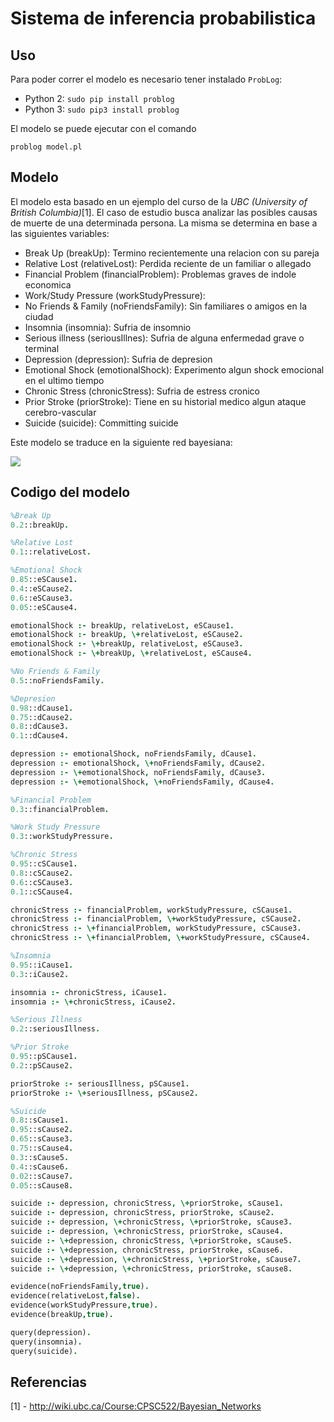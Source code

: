 # Sistema de inferencia probabilistica

## Uso
Para poder correr el modelo es necesario tener instalado `ProbLog`:

* Python 2: 
```sudo pip install problog```
* Python 3: 
```sudo pip3 install problog```

El modelo se puede ejecutar con el comando 

```problog model.pl```

## Modelo

El modelo esta basado en un ejemplo del curso de la *UBC (University of British Columbia)*[1]. El caso de estudio busca analizar las posibles causas de muerte de una determinada persona. La misma se determina en base a las siguientes variables:

* Break Up (breakUp): Termino recientemente una relacion con su pareja
* Relative Lost (relativeLost): Perdida reciente de un familiar o allegado
* Financial Problem (financialProblem): Problemas graves de indole economica
* Work/Study Pressure (workStudyPressure): 
* No Friends & Family (noFriendsFamily): Sin familiares o amigos en la ciudad
* Insomnia (insomnia): Sufria de insomnio
* Serious illness (seriousIllnes): Sufria de alguna enfermedad grave o terminal
* Depression (depression): Sufria de depresion
* Emotional Shock (emotionalShock): Experimento algun shock emocional en el ultimo tiempo
* Chronic Stress (chronicStress): Sufria de estress cronico
* Prior Stroke (priorStroke): Tiene en su historial medico algun ataque cerebro-vascular
* Suicide (suicide): Committing suicide

Este modelo se traduce en la siguiente red bayesiana:

[<img src="http://wiki.ubc.ca/images/f/f4/Example_BN.png">]()

## Codigo del modelo

``` Prolog
%Break Up
0.2::breakUp.

%Relative Lost
0.1::relativeLost.

%Emotional Shock
0.85::eSCause1.
0.4::eSCause2.
0.6::eSCause3.
0.05::eSCause4.

emotionalShock :- breakUp, relativeLost, eSCause1.
emotionalShock :- breakUp, \+relativeLost, eSCause2.
emotionalShock :- \+breakUp, relativeLost, eSCause3.
emotionalShock :- \+breakUp, \+relativeLost, eSCause4.

%No Friends & Family
0.5::noFriendsFamily.

%Depresion
0.98::dCause1.
0.75::dCause2.
0.8::dCause3.
0.1::dCause4.

depression :- emotionalShock, noFriendsFamily, dCause1.
depression :- emotionalShock, \+noFriendsFamily, dCause2.
depression :- \+emotionalShock, noFriendsFamily, dCause3.
depression :- \+emotionalShock, \+noFriendsFamily, dCause4.

%Financial Problem
0.3::financialProblem.

%Work Study Pressure
0.3::workStudyPressure.

%Chronic Stress
0.95::cSCause1.
0.8::cSCause2.
0.6::cSCause3.
0.1::cSCause4.

chronicStress :- financialProblem, workStudyPressure, cSCause1.
chronicStress :- financialProblem, \+workStudyPressure, cSCause2.
chronicStress :- \+financialProblem, workStudyPressure, cSCause3.
chronicStress :- \+financialProblem, \+workStudyPressure, cSCause4.

%Insomnia
0.95::iCause1.
0.3::iCause2.

insomnia :- chronicStress, iCause1.
insomnia :- \+chronicStress, iCause2.

%Serious Illness
0.2::seriousIllness.

%Prior Stroke
0.95::pSCause1.
0.2::pSCause2.

priorStroke :- seriousIllness, pSCause1.
priorStroke :- \+seriousIllness, pSCause2.

%Suicide
0.8::sCause1.
0.95::sCause2.
0.65::sCause3.
0.75::sCause4.
0.3::sCause5.
0.4::sCause6.
0.02::sCause7.
0.05::sCause8.

suicide :- depression, chronicStress, \+priorStroke, sCause1.
suicide :- depression, chronicStress, priorStroke, sCause2.
suicide :- depression, \+chronicStress, \+priorStroke, sCause3.
suicide :- depression, \+chronicStress, priorStroke, sCause4.
suicide :- \+depression, chronicStress, \+priorStroke, sCause5.
suicide :- \+depression, chronicStress, priorStroke, sCause6.
suicide :- \+depression, \+chronicStress, \+priorStroke, sCause7.
suicide :- \+depression, \+chronicStress, priorStroke, sCause8.

evidence(noFriendsFamily,true).
evidence(relativeLost,false).
evidence(workStudyPressure,true).
evidence(breakUp,true).

query(depression).
query(insomnia).
query(suicide).
```

## Referencias
[1] - http://wiki.ubc.ca/Course:CPSC522/Bayesian_Networks

